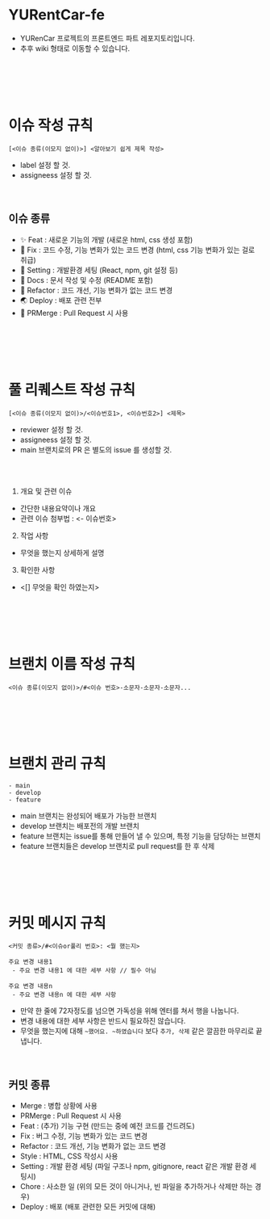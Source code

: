 # YURentCar-fe

- YURenCar 프로젝트의 프론트엔드 파트 레포지토리입니다.
- 추후 wiki 형태로 이동할 수 있습니다.

<br><br><br><br>

# 이슈 작성 규칙

```
[<이슈 종류(이모지 없이)>] <알아보기 쉽게 제목 작성>
```

- label 설정 할 것.
- assigneess 설정 할 것.

<br>

## 이슈 종류

- ✨ Feat : 새로운 기능의 개발 (새로운 html, css 생성 포함)
- 🔧 Fix : 코드 수정, 기능 변화가 있는 코드 변경 (html, css 기능 변화가 있는 걸로 취급)
- 📐 Setting : 개발환경 세팅 (React, npm, git 설정 등)
- 📄 Docs : 문서 작성 및 수정 (README 포함)
- 🔭 Refactor : 코드 개선, 기능 변화가 없는 코드 변경
- 🌏 Deploy : 배포 관련 전부
- 📣 PRMerge : Pull Request 시 사용

<br><br><br><br>

# 풀 리퀘스트 작성 규칙

```
[<이슈 종류(이모지 없이)>/<이슈번호1>, <이슈번호2>] <제목>
```

- reviewer 설정 할 것.
- assigneess 설정 할 것.
- main 브랜치로의 PR 은 별도의 issue 를 생성할 것.

<br><br>

1. 개요 및 관련 이슈

- 간단한 내용요약이나 개요
- 관련 이슈 첨부법 : <- 이슈번호>

2. 작업 사항

- 무엇을 했는지 상세하게 설명

3. 확인한 사항

- <[] 무엇을 확인 하였는지>

<br><br><br><br>

# 브랜치 이름 작성 규칙

```
<이슈 종류(이모지 없이)>/#<이슈 번호>-소문자-소문자-소문자...
```

<br><br><br><br>

# 브랜치 관리 규칙

```
- main
- develop
- feature
```

- main 브랜치는 완성되어 배포가 가능한 브랜치
- develop 브랜치는 배포전의 개발 브랜치
- feature 브랜치는 issue를 통해 만들어 낼 수 있으며, 특정 기능을 담당하는 브랜치
- feature 브랜치들은 develop 브랜치로 pull request를 한 후 삭제

<br><br><br><br>

# 커밋 메시지 규칙

```
<커밋 종류>/#<이슈or풀리 번호>: <뭘 했는지>

주요 변경 내용1
 - 주요 변경 내용1 에 대한 세부 사항 // 필수 아님

주요 변경 내용n
 - 주요 변경 내용n 에 대한 세부 사항
```

- 만약 한 줄에 72자정도를 넘으면 가독성을 위해 엔터를 쳐서 행을 나눕니다.
- 변경 내용에 대한 세부 사항은 반드시 필요하진 않습니다.
- 무엇을 했는지에 대해 `~했어요. ~하였습니다` 보다 `추가, 삭제` 같은 깔끔한 마무리로 끝냅니다.

<br>

## 커밋 종류

- Merge : 병합 상황에 사용
- PRMerge : Pull Request 시 사용
- Feat : (추가) 기능 구현 (만드는 중에 예전 코드를 건드려도)
- Fix : 버그 수정, 기능 변화가 있는 코드 변경
- Refactor : 코드 개선, 기능 변화가 없는 코드 변경
- Style : HTML, CSS 작성시 사용
- Setting : 개발 환경 세팅 (파일 구조나 npm, gitignore, react 같은 개발 환경 세팅시)
- Chore : 사소한 일 (위의 모든 것이 아니거나, 빈 파일을 추가하거나 삭제만 하는 경우)
- Deploy : 배포 (배포 관련한 모든 커밋에 대해)

<br><br><br>
